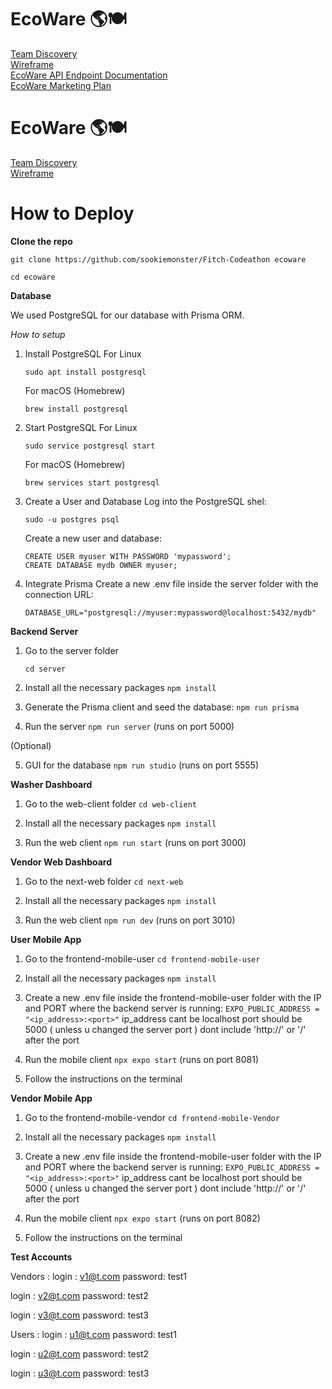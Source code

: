 # EcoWare 🌎🍽️
[Team Discovery](https://www.figma.com/board/gGCsLOUfskSWuw0Flmw9gt/Team-4-Discovery?node-id=0-1&node-type=canvas&t=GIlpj3XGpo9iecjX-0) <br>
[Wireframe](https://www.figma.com/design/vBSkMnoNiU1iBdxIJ5l15O/EcoWare?node-id=17-49&node-type=canvas&t=M0Y08aw3LX3AAdWn-0) <br>
[EcoWare API Endpoint Documentation](https://github.com/user-attachments/files/17452292/EcoWare.API.Endpoint.Documentation.pdf) <br>
[EcoWare Marketing Plan](https://github.com/user-attachments/files/17452301/EcoWare.Marketing.Plan.pdf)

# EcoWare 🌎🍽️
[Team Discovery](https://www.figma.com/board/gGCsLOUfskSWuw0Flmw9gt/Team-4-Discovery?node-id=0-1&node-type=canvas&t=GIlpj3XGpo9iecjX-0) <br>
[Wireframe](https://www.figma.com/design/vBSkMnoNiU1iBdxIJ5l15O/EcoWare?node-id=17-49&node-type=canvas&t=M0Y08aw3LX3AAdWn-0)

# How to Deploy

**Clone the repo**

```
git clone https://github.com/sookiemonster/Fitch-Codeathon ecoware

cd ecoware
```

**Database**

We used PostgreSQL for our database with Prisma ORM.

*How to setup*

1. Install PostgreSQL
    For Linux

    ```
    sudo apt install postgresql
    ```
    For macOS (Homebrew) 
    ```
    brew install postgresql
    ```
    
2. Start PostgreSQL
    For Linux 
    ```
    sudo service postgresql start
    ```
    For macOS (Homebrew) 
    ```
    brew services start postgresql
    ```
    
3. Create a User and Database
    Log into the PostgreSQL shel: 
    ```
    sudo -u postgres psql
    ```
    Create a new user and database: 
    ```
    CREATE USER myuser WITH PASSWORD 'mypassword';
    CREATE DATABASE mydb OWNER myuser;
    ```

4. Integrate Prisma
    Create a new .env file inside the server folder with the connection URL:
    ```
    DATABASE_URL="postgresql://myuser:mypassword@localhost:5432/mydb"
    ```

**Backend Server**

1. Go to the server folder
    ```
    cd server
    ```

  3. Install all the necessary packages
    ```
    npm install
    ```

  5. Generate the Prisma client and seed the database:
    ```
    npm run prisma
    ```

  7. Run the server
    ```
    npm run server
    ```
    (runs on port 5000)

  (Optional)

  5. GUI for the database
    ```
    npm run studio
    ```
    (runs on port 5555)

**Washer Dashboard**

  1. Go to the web-client folder
    ```
    cd web-client
    ```

  3. Install all the necessary packages
    ```
    npm install
    ```

  5. Run the web client
    ```
    npm run start
    ```
    (runs on port 3000)

**Vendor Web Dashboard**

  1. Go to the next-web folder
    ```
    cd next-web
    ```

  3. Install all the necessary packages
    ```
    npm install
    ```

  5. Run the web client
    ```
    npm run dev
    ```
    (runs on port 3010)

**User Mobile App**

  1. Go to the frontend-mobile-user
    ```
    cd frontend-mobile-user
    ```

  3. Install all the necessary packages
    ```
    npm install
    ```

  5. Create a new .env file inside the frontend-mobile-user folder with the IP and PORT where the backend server is running:
    ```EXPO_PUBLIC_ADDRESS = "<ip_address>:<port>"```
    ip_address cant be localhost
    port should be 5000 ( unless u changed the server port )
    dont include 'http://' or '/' after the port

  6. Run the mobile client
    ```
    npx expo start
    ```
    (runs on port 8081)

  8. Follow the instructions on the terminal

**Vendor Mobile App**

  1. Go to the frontend-mobile-vendor
    ```
    cd frontend-mobile-Vendor
    ```

  3. Install all the necessary packages
    ```
    npm install
    ```

  5. Create a new .env file inside the frontend-mobile-user folder with the IP and PORT where the backend server is running:
    ```EXPO_PUBLIC_ADDRESS = "<ip_address>:<port>"```
    ip_address cant be localhost
    port should be 5000 ( unless u changed the server port )
    dont include 'http://' or '/' after the port

  6. Run the mobile client
    ```
    npx expo start
    ```
    (runs on port 8082)

  8. Follow the instructions on the terminal

**Test Accounts**

Vendors : 
  login : v1@t.com
  password: test1

  login : v2@t.com
  password: test2

  login : v3@t.com
  password: test3

Users : 
  login : u1@t.com
  password: test1

  login : u2@t.com
  password: test2

  login : u3@t.com
  password: test3



  


 


      

  




